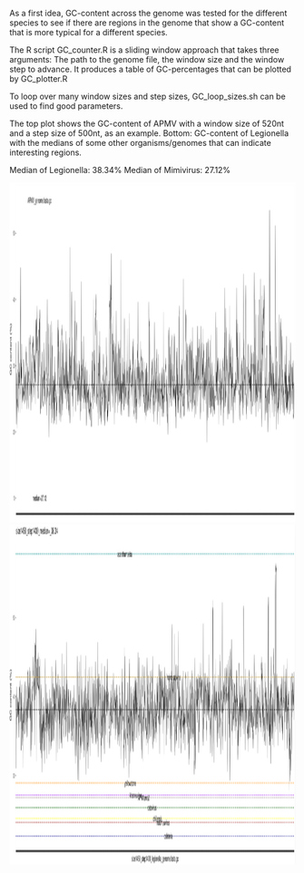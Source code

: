 As a first idea, GC-content across the genome was tested for the different species to see if there are regions in the genome that show a GC-content that is more typical for a different species.

The R script GC\_counter.R is a sliding window approach that takes three arguments: The path to the genome file, the window size and the window step to advance. It produces a table of GC-percentages that can be plotted by GC_plotter.R

To loop over many window sizes and step sizes, GC\_loop_sizes.sh can be used to find good parameters.

The top plot shows the GC-content of APMV with a window size of 520nt and a step size of 500nt, as an example. Bottom: GC-content of Legionella with the medians of some other organisms/genomes that can indicate interesting regions.

Median of Legionella: 38.34%
Median of Mimivirus: 27.12%

<img src="../pic/APMVgc.png" width="100%" height="600" />

<img src="../pic/LEGPCgc.png" width="100%" height="600" />
